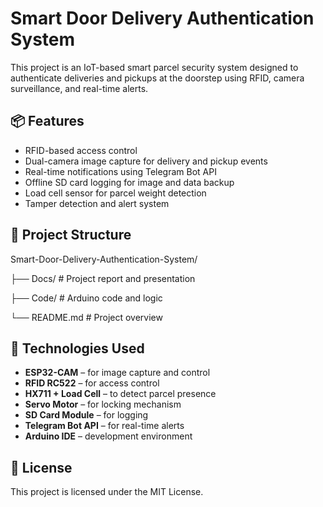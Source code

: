 # Smart Door Delivery Authentication System

This project is an IoT-based smart parcel security system designed to authenticate deliveries and pickups at the doorstep using RFID, camera surveillance, and real-time alerts.

## 📦 Features
- RFID-based access control
- Dual-camera image capture for delivery and pickup events
- Real-time notifications using Telegram Bot API
- Offline SD card logging for image and data backup
- Load cell sensor for parcel weight detection
- Tamper detection and alert system

## 📁 Project Structure
Smart-Door-Delivery-Authentication-System/

├── Docs/ # Project report and presentation

├── Code/ # Arduino code and logic

└── README.md # Project overview

## 🔧 Technologies Used
- **ESP32-CAM** – for image capture and control
- **RFID RC522** – for access control
- **HX711 + Load Cell** – to detect parcel presence
- **Servo Motor** – for locking mechanism
- **SD Card Module** – for logging
- **Telegram Bot API** – for real-time alerts
- **Arduino IDE** – development environment

## 📄 License
This project is licensed under the MIT License.
